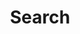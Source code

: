 ---
title: "Search" # in any language you want
layout: "search" # is necessary
url: "/search"
# description: "Description for Search"
summary: "search"
placeholder: "type text"
---